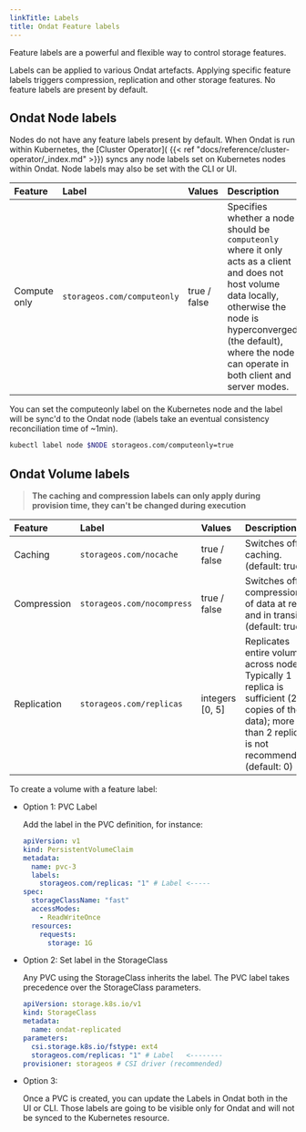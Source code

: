 ```yaml
---
linkTitle: Labels
title: Ondat Feature labels
---
```


Feature labels are a powerful and flexible way to control storage features.

Labels can be applied to various Ondat artefacts. Applying specific feature
labels triggers compression, replication and other storage features. No feature
labels are present by default.

## Ondat Node labels

Nodes do not have any feature labels present by default.  When Ondat is run
within Kubernetes, the [Cluster Operator](
{{< ref "docs/reference/cluster-operator/_index.md" >}}) syncs any node labels
set on Kubernetes nodes within Ondat.  Node labels may also be set with the
CLI or UI.

| Feature        | Label                         | Values                               | Description                    |
| :------------- | :---------------------------- | :----------------------------------- | :----------------------------- |
| Compute only   | `storageos.com/computeonly`   | true / false                         | Specifies whether a node should be `computeonly` where it only acts as a client and does not host volume data locally, otherwise the node is hyperconverged (the default), where the node can operate in both client and server modes. |

You can set the computeonly label on the Kubernetes node and the label will be
sync'd to the Ondat node (labels take an eventual consistency
reconciliation time of ~1min).

```bash
kubectl label node $NODE storageos.com/computeonly=true
```


## Ondat Volume labels

> __The caching and compression labels can only apply during provision time, they
> can't be changed during execution__

| Feature             | Label                               | Values              | Description                                                                                                                                            |
| :------------------ | :---------------------------------- | :------------------ | :-------------------------------------------------------------------------------------------------------------------------------------------           |
| Caching             | `storageos.com/nocache`             | true / false        | Switches off caching. (default: true)                                                                                                                  |
| Compression         | `storageos.com/nocompress`          | true / false        | Switches off compression of data at rest and in transit. (default: true)                                                                               |
| Replication         | `storageos.com/replicas`            | integers [0, 5]     | Replicates entire volume across nodes. Typically 1 replica is sufficient (2 copies of the data); more than 2 replicas is not recommended. (default: 0) |

To create a volume with a feature label:

- Option 1: PVC Label

    Add the label in the PVC definition, for instance:

    ```yaml
    apiVersion: v1
    kind: PersistentVolumeClaim
    metadata:
      name: pvc-3
      labels:
        storageos.com/replicas: "1" # Label <-----
    spec:
      storageClassName: "fast"
      accessModes:
        - ReadWriteOnce
      resources:
        requests:
          storage: 1G
    ```

- Option 2: Set label in the StorageClass

    Any PVC using the StorageClass inherits the label. The PVC label takes
    precedence over the StorageClass parameters.

    ```yaml
    apiVersion: storage.k8s.io/v1
    kind: StorageClass
    metadata:
      name: ondat-replicated
    parameters:
      csi.storage.k8s.io/fstype: ext4
      storageos.com/replicas: "1" # Label   <--------
    provisioner: storageos # CSI driver (recommended) 
    ```

- Option 3:

    Once a PVC is created, you can update the Labels in Ondat both in the
    UI or CLI. Those labels are going to be visible only for Ondat and will
    not be synced to the Kubernetes resource.
